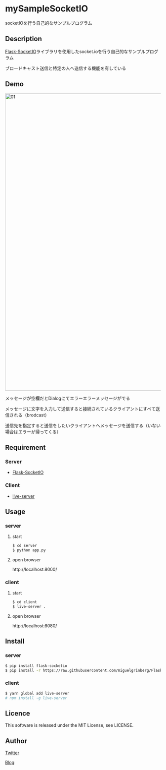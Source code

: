 mySampleSocketIO
====
socketIOを行う自己的なサンプルプログラム

## Description
[Flask-SocketIO](https://github.com/miguelgrinberg/Flask-SocketIO)ライブラリを使用したsocket.ioを行う自己的なサンプルプログラム

ブロードキャスト送信と特定の人へ送信する機能を有している

## Demo

<img width="959" alt="01" src="https://user-images.githubusercontent.com/13119897/59559018-ff2a2b00-9039-11e9-9876-bb645ad5959f.PNG">

メッセージが空欄だとDialogにてエラーエラーメッセージがでる

メッセージに文字を入力して送信すると接続されているクライアントにすべて送信される（brodcast）

送信先を指定すると送信をしたいクライアントへメッセージを送信する（いない場合はエラーが帰ってくる）



## Requirement
### Server
* [Flask-SocketIO](https://github.com/miguelgrinberg/Flask-SocketIO)

### Client
* [live-server](https://www.npmjs.com/package/live-server)

## Usage
### server

1. start
    ```bash
    $ cd server
    $ python app.py
    ```

2. open browser

    http://localhost:8000/

### client

1. start
    ```bash
    $ cd client
    $ live-server .
    ```

2. open browser

    http://localhost:8080/

## Install

### server
```bash
$ pip install flask-socketio
$ pip install -r https://raw.githubusercontent.com/miguelgrinberg/Flask-SocketIO/master/example/requirements.txt
```

### client
```bash
$ yarn global add live-server
# npm install -g live-server 
```

## Licence
This software is released under the MIT License, see LICENSE.

## Author
[Twitter](https://twitter.com/momijinn_aka)

[Blog](http://www.autumn-color.com/)